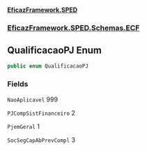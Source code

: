 #### [EficazFramework.SPED](EficazFrameworkSPED.md 'EficazFramework SPED')
### [EficazFramework.SPED.Schemas.ECF](EficazFramework.SPED.Schemas.ECF.md 'EficazFramework.SPED.Schemas.ECF')

## QualificacaoPJ Enum

```csharp
public enum QualificacaoPJ
```
### Fields

<a name='EficazFramework.SPED.Schemas.ECF.QualificacaoPJ.NaoAplicavel'></a>

`NaoAplicavel` 999

<a name='EficazFramework.SPED.Schemas.ECF.QualificacaoPJ.PJCompSistFinanceiro'></a>

`PJCompSistFinanceiro` 2

<a name='EficazFramework.SPED.Schemas.ECF.QualificacaoPJ.PjemGeral'></a>

`PjemGeral` 1

<a name='EficazFramework.SPED.Schemas.ECF.QualificacaoPJ.SocSegCapAbPrevCompl'></a>

`SocSegCapAbPrevCompl` 3